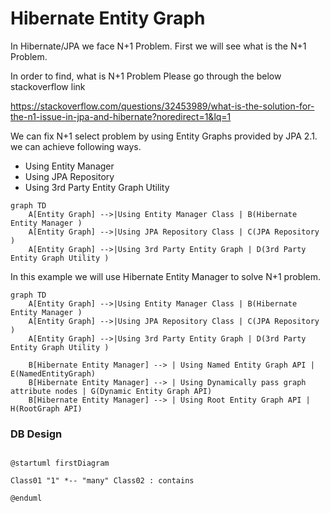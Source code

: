 # Hibernate Entity Graph
 In Hibernate/JPA we face N+1 Problem. First we will see what is the N+1 Problem.
 
 In order to find, what is N+1 Problem Please go through the below stackoverflow link
 
 https://stackoverflow.com/questions/32453989/what-is-the-solution-for-the-n1-issue-in-jpa-and-hibernate?noredirect=1&lq=1
   
 We can fix N+1 select problem by using Entity Graphs provided by JPA 2.1. we can achieve following ways. 
 
 - Using Entity Manager
 - Using JPA Repository
 - Using 3rd Party Entity Graph Utility
  
```mermaid
graph TD
	A[Entity Graph] -->|Using Entity Manager Class | B(Hibernate Entity Manager )
	A[Entity Graph] -->|Using JPA Repository Class | C(JPA Repository )
	A[Entity Graph] -->|Using 3rd Party Entity Graph | D(3rd Party Entity Graph Utility )
```
In this example we will use Hibernate Entity Manager to solve N+1 problem.

```mermaid
graph TD
	A[Entity Graph] -->|Using Entity Manager Class | B(Hibernate Entity Manager )
	A[Entity Graph] -->|Using JPA Repository Class | C(JPA Repository )
	A[Entity Graph] -->|Using 3rd Party Entity Graph | D(3rd Party Entity Graph Utility )
	
	B[Hibernate Entity Manager] --> | Using Named Entity Graph API | E(NamedEntityGraph)
	B[Hibernate Entity Manager] --> | Using Dynamically pass graph attribute nodes | G(Dynamic Entity Graph API)
	B[Hibernate Entity Manager] --> | Using Root Entity Graph API | H(RootGraph API)
```
### DB Design
```plantuml

@startuml firstDiagram

Class01 "1" *-- "many" Class02 : contains

@enduml

```


